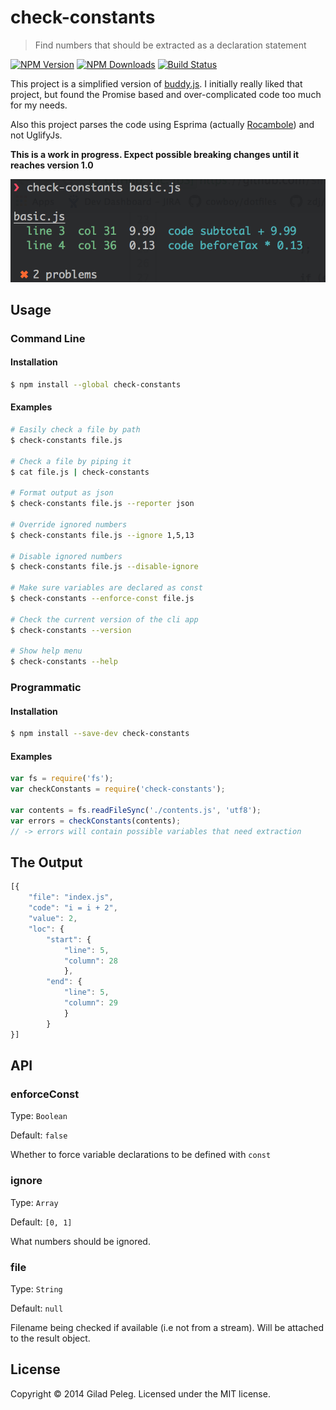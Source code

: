 # check-constants
> Find numbers that should be extracted as a declaration statement

[![NPM Version](http://img.shields.io/npm/v/check-constants.svg?style=flat)](https://npmjs.org/package/check-constants)
[![NPM Downloads](http://img.shields.io/npm/dm/check-constants.svg?style=flat)](https://npmjs.org/package/check-constants)
[![Build Status](http://img.shields.io/travis/pgilad/check-constants.svg?style=flat)](https://travis-ci.org/pgilad/check-constants)

This project is a simplified version of [buddy.js](https://github.com/danielstjules/buddy.js).
I initially really liked that project, but found the Promise based and over-complicated code too much for my needs.

Also this project parses the code using Esprima
 (actually [Rocambole](https://github.com/millermedeiros/rocambole)) and not UglifyJs.

**This is a work in progress. Expect possible breaking changes until it reaches version 1.0**

![](media/table-output.png)

## Usage

### Command Line

#### Installation

```bash
$ npm install --global check-constants
```

#### Examples

```bash
# Easily check a file by path
$ check-constants file.js

# Check a file by piping it
$ cat file.js | check-constants

# Format output as json
$ check-constants file.js --reporter json

# Override ignored numbers
$ check-constants file.js --ignore 1,5,13

# Disable ignored numbers
$ check-constants file.js --disable-ignore

# Make sure variables are declared as const
$ check-constants --enforce-const file.js

# Check the current version of the cli app
$ check-constants --version

# Show help menu
$ check-constants --help
```

### Programmatic

#### Installation

```bash
$ npm install --save-dev check-constants
```

#### Examples

```js
var fs = require('fs');
var checkConstants = require('check-constants');

var contents = fs.readFileSync('./contents.js', 'utf8');
var errors = checkConstants(contents);
// -> errors will contain possible variables that need extraction
```

## The Output
```js
[{
    "file": "index.js",
    "code": "i = i + 2",
    "value": 2,
    "loc": {
        "start": {
            "line": 5,
            "column": 28
            },
        "end": {
            "line": 5,
            "column": 29
            }
        }
}]
```

## API

### enforceConst

Type: `Boolean`

Default: `false`

Whether to force variable declarations to be defined with `const`

### ignore

Type: `Array`

Default: `[0, 1]`

What numbers should be ignored.

### file

Type: `String`

Default: `null`

Filename being checked if available (i.e not from a stream). Will be attached
to the result object.

## License
Copyright © 2014 Gilad Peleg.
Licensed under the MIT license.
